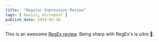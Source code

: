 ```yaml
---
title:  "Regular Expression Review"
tags: [ basics, micropost ]
publish_date: 2019-02-16
---
```


This is an awesome [RegEx review](https://regexone.com/). Being sharp with RegEx's is *ultra* 🤚.